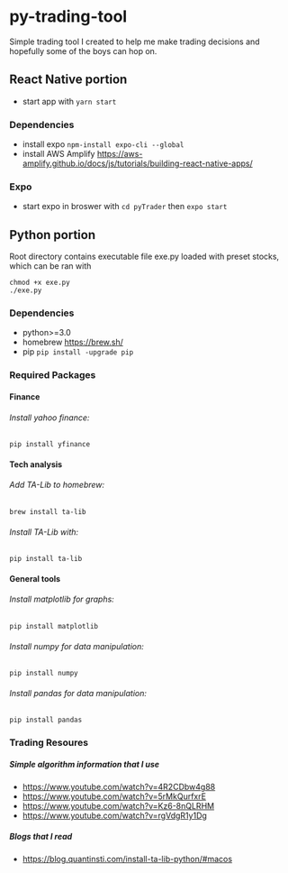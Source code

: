 # py-trading-tool

Simple trading tool I created to help me make trading decisions and hopefully some of the boys can hop on.

## React Native portion
- start app with `yarn start`

### Dependencies 

- install expo `npm-install expo-cli --global` 
- install AWS Amplify  https://aws-amplify.github.io/docs/js/tutorials/building-react-native-apps/



### Expo
- start expo in broswer with `cd pyTrader` then `expo start`


## Python portion
Root directory contains executable file exe.py loaded with preset stocks, which can be ran with
````
chmod +x exe.py
./exe.py
````
### Dependencies
- python>=3.0
- homebrew https://brew.sh/
- pip `pip install -upgrade pip`

### Required Packages

#### Finance
###### Install yahoo finance:
`pip install yfinance`
 
#### Tech analysis
###### Add TA-Lib to homebrew:
`brew install ta-lib`

###### Install TA-Lib with:
`pip install ta-lib`

#### General tools
###### Install matplotlib for graphs:
`pip install matplotlib`
###### Install numpy for data manipulation:
`pip install numpy`
###### Install pandas for data manipulation:
`pip install pandas`

### Trading Resoures

##### Simple algorithm information that I use
- https://www.youtube.com/watch?v=4R2CDbw4g88
- https://www.youtube.com/watch?v=5rMkQurfxrE
- https://www.youtube.com/watch?v=Kz6-8nQLRHM
- https://www.youtube.com/watch?v=rgVdgR1y1Dg


##### Blogs that I read
- https://blog.quantinsti.com/install-ta-lib-python/#macos
